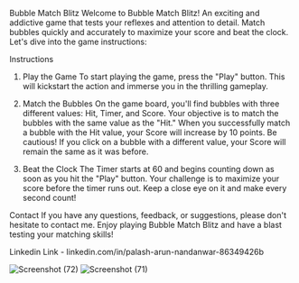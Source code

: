 Bubble Match Blitz
Welcome to Bubble Match Blitz! An exciting and addictive game that tests your reflexes and attention to detail. Match bubbles quickly and accurately to maximize your score and beat the clock. Let's dive into the game instructions:

Instructions
1. Play the Game
To start playing the game, press the "Play" button. This will kickstart the action and immerse you in the thrilling gameplay.

2. Match the Bubbles
On the game board, you'll find bubbles with three different values: Hit, Timer, and Score.
Your objective is to match the bubbles with the same value as the "Hit."
When you successfully match a bubble with the Hit value, your Score will increase by 10 points.
Be cautious! If you click on a bubble with a different value, your Score will remain the same as it was before.

3. Beat the Clock
The Timer starts at 60 and begins counting down as soon as you hit the "Play" button.
Your challenge is to maximize your score before the timer runs out. Keep a close eye on it and make every second count!

Contact
If you have any questions, feedback, or suggestions, please don't hesitate to contact me.
Enjoy playing Bubble Match Blitz and have a blast testing your matching skills!

Linkedin Link - linkedin.com/in/palash-arun-nandanwar-86349426b

![Screenshot (72)](https://github.com/PalashNandanwar/Bubble-Match-Blitz/assets/140733047/0718300e-0a1a-4369-ac72-d26f1b41d067)
![Screenshot (71)](https://github.com/PalashNandanwar/Bubble-Match-Blitz/assets/140733047/0ecec866-d633-4772-bdf1-1ecbc82f94c7)
